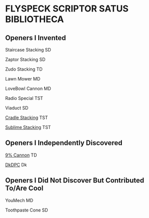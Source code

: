 # FLYSPECK SCRIPTOR SATUS BIBLIOTHECA

## Openers I Invented 

Staircase Stacking SD 

Zaptor Stacking SD 

Zudo Stacking TD 

Lawn Mower MD 

LoveBowl Cannon MD  

Radio Special TST 

Viaduct SD 

[Cradle Stacking](./cradle) TST

[Sublime Stacking](./sublime) TST

## Openers I Independently Discovered 

[9% Cannon](./nine) TD 

[DkDPC](./dkdpc) Dk

## Openers I Did Not Discover But Contributed To/Are Cool 

YouMech MD 

Toothpaste Cone SD 

<script>
    window.onload = function() {
    var link = top.document.createElement("link");
    link.type = "image/x-icon";
    link.rel = "shortcut icon";
    link.href = "./favicon.ico";
    top.document.getElementsByTagName("head")[0].appendChild(link);
    }
</script>
